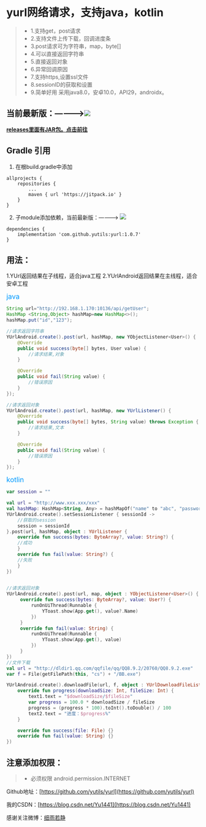 # yurl网络请求，支持java，kotlin
> * 1.支持get，post请求
> * 2.支持文件上传下载，回调进度条
> * 3.post请求可为字符串，map，byte[]
> * 4.可以直接返回字符串
> * 5.直接返回对象
> * 6.异常回调原因
> * 7.支持https,设置ssl文件
> * 8.sessionID的获取和设置
> * 9.简单好用
采用java8.0，安卓10.0，API29，androidx。


## 当前最新版：————>[![](https://jitpack.io/v/yutils/yurl.svg)](https://jitpack.io/#yutils/yurl)

**[releases里面有JAR包。点击前往](https://github.com/yutils/yurl/releases)**

## Gradle 引用

1. 在根build.gradle中添加
```
allprojects {
    repositories {
        ...
        maven { url 'https://jitpack.io' }
    }
}
```

2. 子module添加依赖，当前最新版：————> [![](https://jitpack.io/v/yutils/yurl.svg)](https://jitpack.io/#yutils/yurl)

```
dependencies {
    implementation 'com.github.yutils:yurl:1.0.7'
}
```

##  用法：
  1.YUrl返回结果在子线程，适合java工程
  2.YUrlAndroid返回结果在主线程，适合安卓工程

<font color=#0099ff size=4 >java</font>
``` java
String url="http://192.168.1.170:10136/api/getUser";
HashMap <String,Object> hashMap=new HashMap<>();
hashMap.put("id","123");

//请求返回字符串
YUrlAndroid.create().post(url, hashMap, new YObjectListener<User>() {
    @Override
    public void success(byte[] bytes, User value) {
        //请求结果,对象
    }

    @Override
    public void fail(String value) {
        //错误原因
    }
});

//请求返回对象
YUrlAndroid.create().post(url, hashMap, new YUrlListener() {
    @Override
    public void success(byte[] bytes, String value) throws Exception {
        //请求结果,文本
    }

    @Override
    public void fail(String value) {
        //错误原因
    }
});
```

<font color=#0099ff size=4 >kotlin</font>
``` kotlin
var session = ""

val url = "http://www.xxx.xxx/xxx"
val hashMap: HashMap<String, Any> = hashMapOf("name" to "abc", "password" to "123456")
YUrlAndroid.create().setSessionListener { sessionId ->
    //获取的session
    session = sessionId
}.post(url, hashMap, object : YUrlListener {
    override fun success(bytes: ByteArray?, value: String?) {
    //成功
    }
    override fun fail(value: String?) {
    //失败
    }
})
    

//请求返回对象
YUrlAndroid.create().post(url, map, object : YObjectListener<User>() {
     override fun success(bytes: ByteArray?, value: User?) {
         runOnUiThread(Runnable {
             YToast.show(App.get(), value?.Name)
         })
     }
     override fun fail(value: String) {
         runOnUiThread(Runnable {
             YToast.show(App.get(), value)
         })
     }
})
//文件下载
val url = "http://dldir1.qq.com/qqfile/qq/QQ8.9.2/20760/QQ8.9.2.exe"
var f = File(getFilePath(this, "cs") + "/BB.exe")

YUrlAndroid.create().downloadFile(url, f, object : YUrlDownloadFileListener {
    override fun progress(downloadSize: Int, fileSize: Int) {
        text1.text = "$downloadSize/$fileSize"
        var progress = 100.0 * downloadSize / fileSize
        progress = (progress * 100).toInt().toDouble() / 100
        text2.text = "进度：$progress%"
    }

    override fun success(file: File) {}
    override fun fail(value: String) {}
})
```


## 注意添加权限：
> * 必须权限  android.permission.INTERNET



Github地址：[https://github.com/yutils/yurl](https://github.com/yutils/yurl)

我的CSDN：[https://blog.csdn.net/Yu1441](https://blog.csdn.net/Yu1441)

感谢关注微博：[细雨若静](https://weibo.com/32005200)